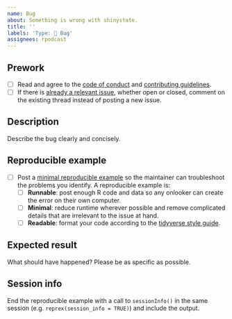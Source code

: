 ```yaml
---
name: Bug
about: Something is wrong with shinystate.
title: ''
labels: 'Type: 🐞 Bug'
assignees: rpodcast
---
```


## Prework

* [ ] Read and agree to the [code of conduct](https://contributor-covenant.org/version/2/1/CODE_OF_CONDUCT.html) and [contributing guidelines](https://github.com/rpodcast/shinystate/blob/main/.github/CONTRIBUTING.md).
* [ ] If there is [already a relevant issue](https://github.com/rpodcast/shinystate/issues), whether open or closed, comment on the existing thread instead of posting a new issue.

## Description

Describe the bug clearly and concisely. 

## Reproducible example

* [ ] Post a [minimal reproducible example](https://forum.posit.co/t/shiny-debugging-and-reprex-guide/10001) so the maintainer can troubleshoot the problems you identify. A reproducible example is:
    * [ ] **Runnable**: post enough R code and data so any onlooker can create the error on their own computer.
    * [ ] **Minimal**: reduce runtime wherever possible and remove complicated details that are irrelevant to the issue at hand.
    * [ ] **Readable**: format your code according to the [tidyverse style guide](https://style.tidyverse.org/).

## Expected result

What should have happened? Please be as specific as possible.

## Session info

End the reproducible example with a call to `sessionInfo()` in the same session (e.g. `reprex(session_info = TRUE)`) and include the output.
